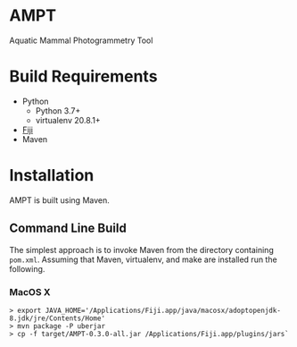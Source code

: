 # AMPT

Aquatic Mammal Photogrammetry Tool

# Build Requirements

* Python
    * Python 3.7+
    * virtualenv 20.8.1+
* [Fiji][fiji]
* Maven

# Installation

AMPT is built using Maven.

## Command Line Build

The simplest approach is to invoke Maven from the directory containing `pom.xml`. Assuming that
Maven, virtualenv, and make are installed run the following.

### MacOS X

```
> export JAVA_HOME='/Applications/Fiji.app/java/macosx/adoptopenjdk-8.jdk/jre/Contents/Home'
> mvn package -P uberjar 
> cp -f target/AMPT-0.3.0-all.jar /Applications/Fiji.app/plugins/jars`
```



[fiji]: <https://fiji.sc/>  "Fiji Home"